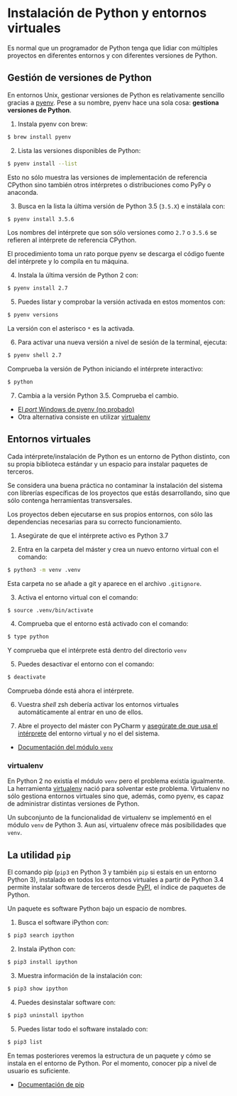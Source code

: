 # Instalación de Python y entornos virtuales

Es normal que un programador de Python tenga que lidiar con múltiples
proyectos en diferentes entornos y con diferentes versiones de Python.

## Gestión de versiones de Python

En entornos Unix, gestionar versiones de Python es relativamente sencillo
gracias a [pyenv](https://github.com/pyenv/pyenv#installation). Pese a su
nombre, pyenv hace una sola cosa: **gestiona versiones de Python**.

1. Instala pyenv con brew:

  ```bash
  $ brew install pyenv
  ```

2. Lista las versiones disponibles de Python:

  ```bash
  $ pyenv install --list
  ```

  Esto no sólo muestra las versiones de implementación de referencia CPython
  sino también otros intérpretes o distribuciones como PyPy o anaconda.

3. Busca en la lista la última versión de Python 3.5 (`3.5.X`) e instálala con:

  ```bash
  $ pyenv install 3.5.6
  ```
  
  Los nombres del intérprete que son sólo versiones como `2.7` o `3.5.6` se
  refieren al intérprete de referencia CPython.

  El procedimiento toma un rato porque pyenv se descarga el código fuente
  del intérprete y lo compila en tu máquina.

4. Instala la última versión de Python 2 con:

  ```bash
  $ pyenv install 2.7
  ```

5. Puedes listar y comprobar la versión activada en estos momentos con:

  ```bash
  $ pyenv versions
  ```

  La versión con el asterisco `*` es la activada.

6. Para activar una nueva versión a nivel de sesión de la terminal, ejecuta:

  ```bash
  $ pyenv shell 2.7
  ```

  Comprueba la versión de Python iniciando el intérprete interactivo:

  ```bash
  $ python
  ```

7. Cambia a la versión Python 3.5. Comprueba el cambio.

* [El _port_ Windows de pyenv (no probado)](https://github.com/pyenv-win/pyenv-win)
* Otra alternativa consiste en utilizar [virtualenv](#virtualenv)

## Entornos virtuales

Cada intérprete/instalación de Python es un entorno de Python distinto, con
su propia biblioteca estándar y un espacio para instalar paquetes de terceros.

Se considera una buena práctica no contaminar la instalación del sistema con
librerías específicas de los proyectos que estás desarrollando, sino que sólo
contenga herramientas transversales.

Los proyectos deben ejecutarse en sus propios entornos, con sólo las
dependencias necesarias para su correcto funcionamiento.

1. Asegúrate de que el intérprete activo es Python 3.7

2. Entra en la carpeta del máster y crea un nuevo entorno virtual con el
comando:

  ```bash
  $ python3 -m venv .venv
  ```

  Esta carpeta no se añade a git y aparece en el archivo `.gitignore`.

3. Activa el entorno virtual con el comando:

  ```bash
  $ source .venv/bin/activate
  ```

4. Comprueba que el entorno está activado con el comando:

  ```bash
  $ type python
  ```

  Y comprueba que el intérprete está dentro del directorio `venv`

5. Puedes desactivar el entorno con el comando:

  ```bash
  $ deactivate
  ```

  Comprueba dónde está ahora el intérprete.

6. Vuestra _shell_ zsh debería activar los entornos virtuales automáticamente
al entrar en uno de ellos.

7. Abre el proyecto del máster con PyCharm y
[asegúrate de que usa el intérprete](https://www.jetbrains.com/help/pycharm/configuring-python-interpreter.html#add-existing-interpreter)
del entorno virtual y no el del sistema.

* [Documentación del módulo `venv`](https://docs.python.org/3/library/venv.html)

### virtualenv

En Python 2 no existía el módulo `venv` pero el problema existía igualmente.
La herramienta [virtualenv](https://virtualenv.pypa.io/en/latest/) nació
para solventar este problema. Virtualenv no sólo gestiona entornos virtuales
sino que, además, como pyenv, es capaz de administrar distintas versiones de
Python.

Un subconjunto de la funcionalidad de virtualenv se implementó en el módulo
`venv` de Python 3. Aun así, virtualenv ofrece más posibilidades que `venv`.

## La utilidad `pip`

El comando pip (`pip3` en Python 3 y también `pip` si estais en un entorno Python 3), instalado en todos los entornos virtuales a partir de Python
3.4 permite instalar software de terceros desde [PyPI](https://pypi.org/),
el índice de paquetes de Python.

Un paquete es software Python bajo un espacio de nombres.

1. Busca el software iPython con:

  ```bash
  $ pip3 search ipython
  ```

2. Instala iPython con:

  ```bash
  $ pip3 install ipython
  ```

3. Muestra información de la instalación con:

  ```bash
  $ pip3 show ipython
  ```

4. Puedes desinstalar software con:

  ```bash
  $ pip3 uninstall ipython
  ```

5. Puedes listar todo el software instalado con:

  ```bash
  $ pip3 list
  ```

En temas posteriores veremos la estructura de un paquete y cómo se instala
en el entorno de Python. Por el momento, conocer pip a nivel de usuario es
suficiente.

* [Documentación de pip](https://pip.pypa.io/en/stable/)
